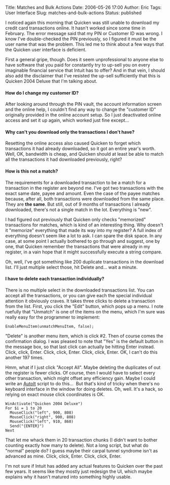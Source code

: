 Title: Matches and Bulk Actions
Date: 2006-05-26 17:00
Author: Eric
Tags: User Interface
Slug: matches-and-bulk-actions
Status: published

I noticed again this morning that Quicken was still unable to download
my credit card transactions online. It hasn't worked since some time in
February. The error message said that my PIN or Customer ID was wrong. I
know I've double-checked the PIN previously, so I figured it must be the
user name that was the problem. This led me to think about a few ways
that the Quicken user interface is deficient.<!--more-->

First a general gripe, though. Does it seem unprofessional to anyone
else to have software that you paid for constantly try to up-sell you on
every imaginable financial service that Intuit has to offer? And in that
vein, I should also add the disclaimer that I've resisted the up-sell
sufficiently that this is Quicken 2004 Deluxe that I'm talking about.

#### How do I change my customer ID?

After looking around through the PIN vault, the account information
screen and the online help, I couldn't find any way to change the
"customer ID" originally provided in the online account setup. So I just
deactivated online access and set it up again, which worked just fine
except...

#### Why can't you download only the transactions I don't have?

Resetting the online access also caused Quicken to forget which
transactions it had already downloaded, so it got an entire year's
worth. Well, OK, bandwidth is cheap, and Quicken should at least be able
to match all the transactions it had downloaded previously, right?

#### How is this not a match?

The requirements for a downloaded transaction to be a match for a
transaction in the register are beyond me. I've got two transactions
with the exact same date, payee and amount. Even the case of the payee
matches because, after all, both transactions were downloaded from the
same place. They are **the same**. But still, out of 9 months of
transactions I already downloaded, there's not a single match in the
lot. Everything is "new".

I had figured out previously that Quicken only checks "memorized"
transactions for matches, which is kind of an interesting thing. Why
doesn't it "memorize" everything that made its way into my register? A
full index of everything doesn't seem like a lot to ask. I can spare the
disk space. In any case, at some point I actually bothered to go through
and suggest, one by one, that Quicken remember the transactions that
were already in my register, in a vain hope that it might successfully
execute a string compare.

Oh, well, I've got something like 200 duplicate transactions in the
download list. I'll just multiple select those, hit Delete and... wait a
minute.

#### I have to delete each transaction individually?

There is no multiple select in the downloaded transactions list. You can
accept all the transactions, or you can give each the special individual
attention it obviously craves. It takes three clicks to delete a
transaction from the list. First, you click the "Edit" button, which
pops up a menu. I note ruefully that "Unmatch" is one of the items on
the menu, which I'm sure was really easy for the programmer to
implement:

    EnableMenuItem(unmatchMenuItem, false);

"Delete" is another menu item, which is click \#2. Then of course comes
the confirmation dialog. I was pleased to note that "Yes" is the default
button in the message box, so that last click can actually be hitting
Enter instead. Click, click, Enter. Click, click, Enter. Click, click,
Enter. OK, I can't do this another 197 times.

Hmm, what if I just click "Accept All". Maybe deleting the duplicates of
out the register is fewer clicks. Of course, then I would have to select
every other transaction, which might offset any efficiency gain. Maybe I
could write an [AutoIt](http://www.autoitscript.com/autoit3/) script to
do this...  But that's kind of tricky when there's no keyboard
interface in the window for doing deletes. Oh, well. It's a hack, so
relying on exact mouse click coordinates is OK.

```autoit
WinActivate("Quicken 2004 Deluxe") 
For $i = 1 to 20 
  MouseClick("left", 900, 808) 
  MouseClick("right", 900, 808) 
  MouseClick("left", 910, 860) 
  Send("{ENTER}") 
Next
```

That let me whack them in 20 transaction chunks (I didn't want to bother
counting exactly how many to delete). Not a long script, but what do
"normal" people do? I guess maybe their carpal tunnel syndrome isn't as
advanced as mine. Click, click, Enter. Click, click, Enter.

I'm not sure if Intuit has added any actual features to Quicken over the
past few years. It seems like they mostly just redesign the UI, which
maybe explains why it hasn't matured into something highly usable.
